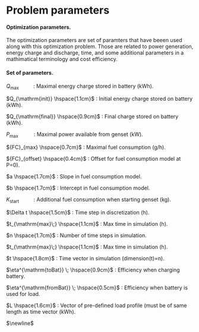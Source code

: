 Problem parameters
=================


#### Optimization parameters.

The optimization parameters are set of paramters that have beeen used along  with this optimization problem. Those are related to power generation, energy charge and discharge, time, and some additional parameters in a mathimatical terminology and cost efficiency. 

#### Set of parameters.

$Q_{\mathrm{max}} \hspace{1cm}$ : Maximal energy charge stored in battery (kWh).



$Q_{\mathrm{init}} \hspace{1.1cm}$ : Initial energy charge stored on battery (kWh).



$Q_{\mathrm{final}} \hspace{0.9cm}$ :  Final charge stored on battery (kWh).



$P_{\mathrm{max}\;} \hspace{1cm}$ : Maximal power available from genset (kW).



${FC}_{max} \hspace{0.7cm}$ : Maximal fuel consumption (g/h).



${FC}_{offset} \hspace{0.4cm}$ : Offset for fuel consumption model at P=0).



$a \hspace{1.7cm}$ : Slope in fuel consumption model.



$b \hspace{1.7cm}$ : Intercept in fuel consumption model.



$K_{\mathrm{start}} \hspace{1cm}$ : Additional fuel consumption when starting genset (kg).



$\Delta t \hspace{1.5cm}$ : Time step in discretization (h).




$t_{\mathrm{max}\;} \hspace{1.1cm}$ : Max time in simulation (h).



$n \hspace{1.7cm}$ :  Number of time steps in simulation.



$t_{\mathrm{max}\;} \hspace{1.1cm}$ : Max time in simulation (h).



$t \hspace{1.8cm}$ :  Time vector in simulation (dimension(t)=n).



$\eta^{\mathrm{toBat}} \; \hspace{0.9cm}$ :  Efficiency when charging battery.



$\eta^{\mathrm{fromBat}} \; \hspace{0.5cm}$ :   Efficiency when battery is used for load.



$L \hspace{1.6cm}$ : Vector of pre-defined load profile (must be of same length as time vector (kWh).

$\newline$ 

